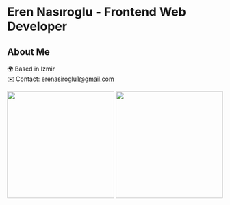# Eren Nasıroglu - Frontend Web Developer

## About Me
🌍  Based in Izmir  
✉️  Contact: [erenasiroglu1@gmail.com](mailto:erenasiroglu1@gmail.com)  

<div>
  <img src="https://github-readme-stats.vercel.app/api?username=erenasiroglu&theme=dark&show_icons=true" width="250px" height="250px" />
  <img src="https://github-readme-stats.vercel.app/api/top-langs/?username=erenasiroglu" width="250px" height="250px" />
</div>

